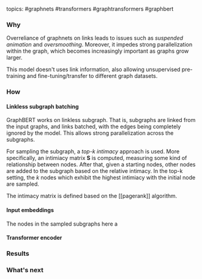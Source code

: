 topics: #graphnets #transformers #graphtransformers #graphbert

### Why

Overreliance of graphnets on links leads to issues such as *suspended animation* and *oversmoothing*. Moreover, it impedes strong parallelization within the graph, which becomes increasingly important as graphs grow larger.

This model doesn't uses link information, also allowing unsupervised pre-training and fine-tuning/transfer to different graph datasets.


### How

#### Linkless subgraph batching

GraphBERT works on linkless subgraph. That is, subgraphs are linked from the input graphs, and links batched, with the edges being completely ignored by the model. This allows strong parallelization across the subgraphs.

For sampling the subgraph, a *top-k intimacy* approach is used. More specifically, an intimiacy matrix **S** is computed, measuring some kind of relationship between nodes. After that, given a starting nodes, other nodes are added to the subgraph based on the relative intimacy. In the top-k setting, the *k* nodes which exhibit the highest intimiacy with the initial node are sampled. 

The intimacy matrix is defined based on the [[pagerank]] algorithm. 


#### Input embeddings

The nodes in the sampled subgraphs here a
#### Transformer encoder


### Results


### What's next
